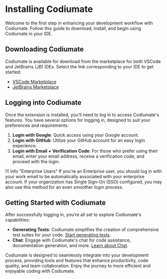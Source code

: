 # Installing Codiumate

Welcome to the first step in enhancing your development workflow with Codiumate. Follow this guide to download, install, and begin using Codiumate in your IDE.

## Downloading Codiumate

Codiumate is available for download from the marketplace for both VSCode and JetBrains (JB) IDEs. Select the link corresponding to your IDE to get started:

- [VSCode Marketplace](https://marketplace.visualstudio.com/items?itemName=Codium.codium)
- [JetBrains Marketplace](https://plugins.jetbrains.com/plugin/21206-codiumate--code-test-and-review-with-confidence--by-codiumai)

## Logging into Codiumate

Once the extension is installed, you'll need to log in to access Codiumate's features. You have several options for logging in, designed to suit your preferences and requirements:

1. **Login with Google**: Quick access using your Google account.
2. **Login with GitHub**: Utilize your GitHub account for an easy login experience.
3. **Login with Email + Verification Code**: For those who prefer using their email, enter your email address, receive a verification code, and proceed with the login.

!!! info "Enterprise Users"
    If you're an Enterprise user, you should log in with your work email to be automatically associated with your enterprise account. If your organization has Single Sign-On (SSO) configured, you may also use this method for an even smoother login process.

## Getting Started with Codiumate

After successfully logging in, you're all set to explore Codiumate's capabilities:

- **Generating Tests**: Codiumate simplifies the creation of comprehensive test suites for your code. [Start generating tests](../tests/index.md).
- **Chat**: Engage with Codiumate's chat for code assistance, documentation generation, and more. [Learn about Chat](../chat/index.md).

Codiumate is designed to seamlessly integrate into your development process, providing tools and features that enhance productivity, code quality, and team collaboration. Enjoy the journey to more efficient and enjoyable coding with Codiumate.
